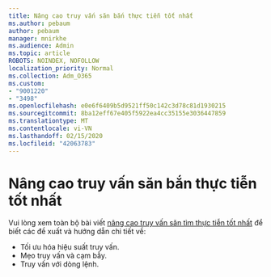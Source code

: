 ```yaml
---
title: Nâng cao truy vấn săn bắn thực tiễn tốt nhất
ms.author: pebaum
author: pebaum
manager: mnirkhe
ms.audience: Admin
ms.topic: article
ROBOTS: NOINDEX, NOFOLLOW
localization_priority: Normal
ms.collection: Adm_O365
ms.custom:
- "9001220"
- "3498"
ms.openlocfilehash: e0e6f6409b5d9521ff50c142c3d78c81d1930215
ms.sourcegitcommit: 8ba12eff67e405f5922ea4cc35155e3036447859
ms.translationtype: MT
ms.contentlocale: vi-VN
ms.lasthandoff: 02/15/2020
ms.locfileid: "42063783"
---
```

# <a name="advanced-hunting-query-best-practices"></a>Nâng cao truy vấn săn bắn thực tiễn tốt nhất

Vui lòng xem toàn bộ bài viết [nâng cao truy vấn săn tìm thực tiễn tốt nhất](https://docs.microsoft.com/en-us/windows/security/threat-protection/microsoft-defender-atp/advanced-hunting-best-practices#optimize-query-performance) để biết các đề xuất và hướng dẫn chi tiết về:
- Tối ưu hóa hiệu suất truy vấn.
- Mẹo truy vấn và cạm bẫy.
- Truy vấn với dòng lệnh.


